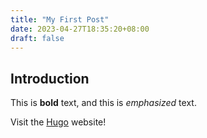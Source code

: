 ```yaml
---
title: "My First Post"
date: 2023-04-27T18:35:20+08:00
draft: false
---
```


## Introduction

This is **bold** text, and this is *emphasized* text.

Visit the [Hugo](https://gohugo.io) website!

